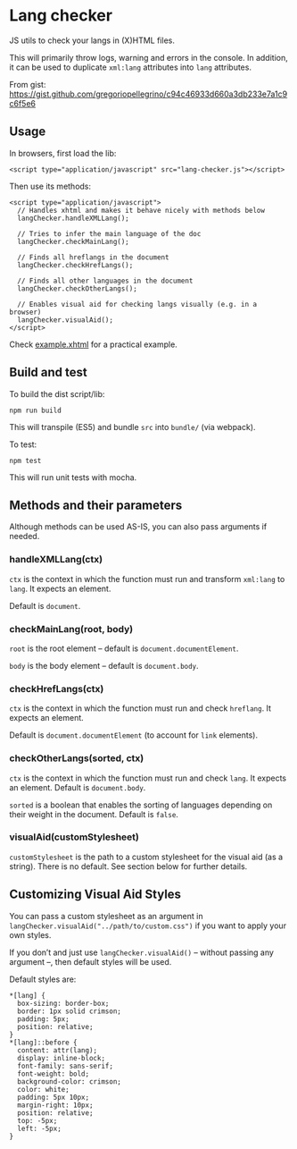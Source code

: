 # Lang checker

JS utils to check your langs in (X)HTML files.

This will primarily throw logs, warning and errors in the console. In addition, it can be used to duplicate `xml:lang` attributes into `lang` attributes.

From gist: https://gist.github.com/gregoriopellegrino/c94c46933d660a3db233e7a1c9c6f5e6

## Usage

In browsers, first load the lib:

```
<script type="application/javascript" src="lang-checker.js"></script>
```

Then use its methods:

```
<script type="application/javascript">
  // Handles xhtml and makes it behave nicely with methods below
  langChecker.handleXMLLang();

  // Tries to infer the main language of the doc
  langChecker.checkMainLang();

  // Finds all hreflangs in the document
  langChecker.checkHrefLangs();

  // Finds all other languages in the document
  langChecker.checkOtherLangs();

  // Enables visual aid for checking langs visually (e.g. in a browser)
  langChecker.visualAid();
</script>
```

Check [example.xhtml](example.xhtml) for a practical example.

## Build and test

To build the dist script/lib:

```
npm run build
```

This will transpile (ES5) and bundle `src` into `bundle/` (via webpack).

To test: 

```
npm test
```

This will run unit tests with mocha.

## Methods and their parameters

Although methods can be used AS-IS, you can also pass arguments if needed.

### handleXMLLang(ctx)

`ctx` is the context in which the function must run and transform `xml:lang` to `lang`. It expects an element.

Default is `document`.

### checkMainLang(root, body)

`root` is the root element – default is `document.documentElement`.

`body` is the body element – default is `document.body`.

### checkHrefLangs(ctx)

`ctx` is the context in which the function must run and check `hreflang`. It expects an element.

Default is `document.documentElement` (to account for `link` elements).

### checkOtherLangs(sorted, ctx)

`ctx` is the context in which the function must run and check `lang`. It expects an element. Default is `document.body`.

`sorted` is a boolean that enables the sorting of languages depending on their weight in the document. Default is `false`.

### visualAid(customStylesheet)

`customStylesheet` is the path to a custom stylesheet for the visual aid (as a string). There is no default. See section below for further details.

## Customizing Visual Aid Styles

You can pass a custom stylesheet as an argument in `langChecker.visualAid("../path/to/custom.css")` if you want to apply your own styles. 

If you don’t and just use `langChecker.visualAid()` – without passing any argument –, then default styles will be used.

Default styles are: 

```
*[lang] {
  box-sizing: border-box;
  border: 1px solid crimson;
  padding: 5px;
  position: relative;
}
*[lang]::before {
  content: attr(lang);
  display: inline-block;
  font-family: sans-serif;
  font-weight: bold;
  background-color: crimson;
  color: white;
  padding: 5px 10px;
  margin-right: 10px;
  position: relative;
  top: -5px;
  left: -5px;
}
```